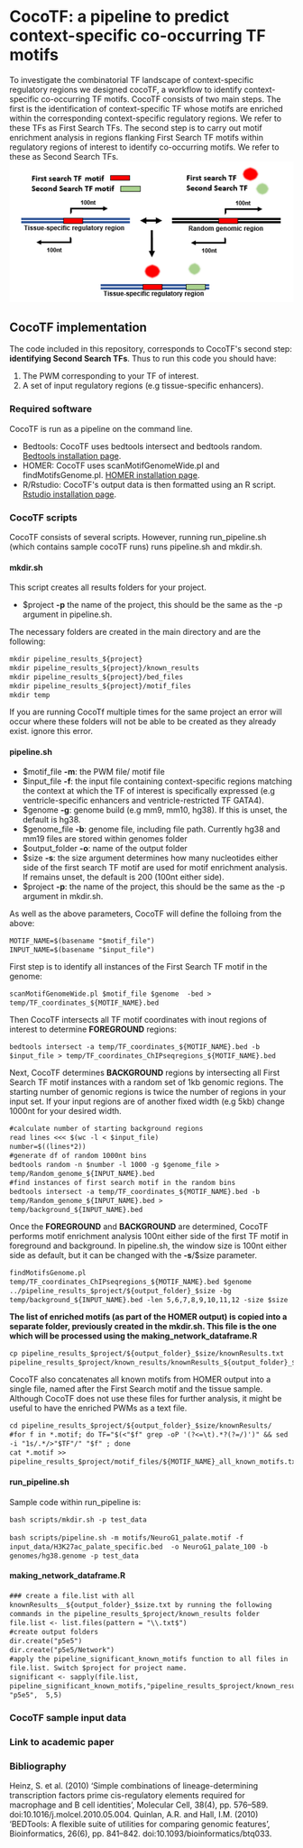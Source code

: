 # CocoTF: a pipeline to predict context-specific co-occurring TF motifs

To investigate the combinatorial TF landscape of context-specific regulatory regions we designed cocoTF, a workflow to identify context-specific co-occurring TF motifs. CocoTF consists of two main steps. The first is the identification of context-specific TF whose motifs are enriched within the corresponding context-specific regulatory regions. We refer to these TFs as First Search TFs. The second step is to carry out motif enrichment analysis in regions flanking First Search TF motifs within regulatory regions of interest to identify co-occurring motifs. We refer to these as Second Search TFs.
![CocoTF diagram](CocoTF.PNG)

## CocoTF implementation

The code included in this repository, corresponds to CocoTF's second step: **identifying Second Search TFs**. Thus to run this code you should have:
1. The PWM corresponding to your TF of interest.
2. A set of input regulatory regions (e.g tissue-specific enhancers).

### Required software
CocoTF is run as a pipeline on the command line.

- Bedtools: CocoTF uses bedtools intersect and bedtools random.
[Bedtools installation page](https://bedtools.readthedocs.io/en/latest/content/installation.html).
- HOMER: CocoTF uses scanMotifGenomeWide.pl and findMotifsGenome.pl.
[HOMER installation page](http://homer.ucsd.edu/homer/introduction/install.html).
- R/Rstudio: CocoTF's output data is then formatted using an R script.
[Rstudio installation page](https://pages.github.com/).

### CocoTF scripts

CocoTF consists of several scripts. However, running run_pipeline.sh (which contains sample cocoTF runs) runs pipeline.sh and mkdir.sh. 

#### mkdir.sh

This script creates all results folders for your project.
- $project **-p** the name of the project, this should be the same as the -p argument in pipeline.sh.

The necessary folders are created in the main directory and are the following:
```
mkdir pipeline_results_${project}
mkdir pipeline_results_${project}/known_results
mkdir pipeline_results_${project}/bed_files
mkdir pipeline_results_${project}/motif_files
mkdir temp
```
If you are running CocoTf multiple times for the same project an error will occur where these folders will not be able to be created as they already exist. ignore this error.

#### pipeline.sh

- $motif_file **-m**: the PWM file/ motif file 
- $input_file **-f**: the input file containing context-specific regions matching the context at which the TF of interest is specifically expressed (e.g ventricle-specific enhancers and ventricle-restricted TF GATA4).
- $genome **-g**: genome build (e.g mm9, mm10, hg38). If this is unset, the default is hg38.
- $genome_file **-b**: genome file, including file path. Currently hg38 and mm19 files are stored within genomes folder
- $output_folder **-o**: name of the output folder
- $size **-s**: the size argument determines how many nucleotides either side of the first search TF motif are used for motif enrichment analysis. If remains unset, the default is 200 (100nt either side).
- $project **-p**: the name of the project, this should be the same as the -p argument in mkdir.sh.

As well as the above parameters, CocoTF will define the folloing from the above:
```
MOTIF_NAME=$(basename "$motif_file")
INPUT_NAME=$(basename "$input_file")
```

First step is to identify all instances of the First Search TF motif in the genome:
```
scanMotifGenomeWide.pl $motif_file $genome  -bed > temp/TF_coordinates_${MOTIF_NAME}.bed
```

Then CocoTF intersects all TF motif coordinates with inout regions of interest to determine **FOREGROUND** regions:
```
bedtools intersect -a temp/TF_coordinates_${MOTIF_NAME}.bed -b $input_file > temp/TF_coordinates_ChIPseqregions_${MOTIF_NAME}.bed
```

Next, CocoTF determines **BACKGROUND** regions by intersecting all First Search TF motif instances with a random set of 1kb genomic regions. The starting number of genomic regions is twice the number of regions in your input set. If your input regions are of another fixed width (e.g 5kb) change 1000nt for your desired width. 

```
#calculate number of starting background regions
read lines <<< $(wc -l < $input_file)
number=$((lines*2))
#generate df of random 1000nt bins
bedtools random -n $number -l 1000 -g $genome_file > temp/Random_genome_${INPUT_NAME}.bed
#find instances of first search motif in the random bins
bedtools intersect -a temp/TF_coordinates_${MOTIF_NAME}.bed -b temp/Random_genome_${INPUT_NAME}.bed > temp/background_${INPUT_NAME}.bed
```
Once the **FOREGROUND** and **BACKGROUND** are determined, CocoTF performs motif enrichment analysis 100nt either side of the first TF motif in foreground and background. In pipeline.sh, the window size is 100nt either side as default, but it can be changed with the **-s**/$size parameter.
```
findMotifsGenome.pl temp/TF_coordinates_ChIPseqregions_${MOTIF_NAME}.bed $genome ../pipeline_results_$project/${output_folder}_$size -bg temp/background_${INPUT_NAME}.bed -len 5,6,7,8,9,10,11,12 -size $size
```
**The list of enriched motifs (as part of the HOMER output) is copied into a separate folder, previously created in the mkdir.sh. This file is the one which will be processed using the making_network_dataframe.R**
```
cp pipeline_results_$project/${output_folder}_$size/knownResults.txt pipeline_results_$project/known_results/knownResults_${output_folder}_$size.txt
```
CocoTF also concatenates all known motifs from HOMER output into a single file, named after the First Search motif and the tissue sample. Although CocoTF does not use these files for further analysis, it might be useful to have the enriched PWMs as a text file.
```
cd pipeline_results_$project/${output_folder}_$size/knownResults/ 
#for f in *.motif; do TF="$(<"$f" grep -oP '(?<=\t).*?(?=/)')" && sed -i "1s/.*/>"$TF"/" "$f" ; done
cat *.motif >> pipeline_results_$project/motif_files/${MOTIF_NAME}_all_known_motifs.txt
```

#### run_pipeline.sh
Sample code within run_pipeline is:

```
bash scripts/mkdir.sh -p test_data

bash scripts/pipeline.sh -m motifs/NeuroG1_palate.motif -f input_data/H3K27ac_palate_specific.bed  -o NeuroG1_palate_100 -b genomes/hg38.genome -p test_data

```

#### making_network_dataframe.R
```
### create a file.list with all knownResults__${output_folder}_$size.txt by running the following commands in the pipeline_results_$project/known_results folder
file.list <- list.files(pattern = "\\.txt$")
#create output folders
dir.create("p5e5") 
dir.create("p5e5/Network")
#apply the pipeline_significant_known_motifs function to all files in file.list. Switch $project for project name.
significant <- sapply(file.list, pipeline_significant_known_motifs,"pipeline_results_$project/known_results", "p5e5",  5,5)
```
### CocoTF sample input data
### Link to academic paper
### Bibliography
Heinz, S. et al. (2010) ‘Simple combinations of lineage-determining transcription factors prime cis-regulatory elements required for macrophage and B cell identities’, Molecular Cell, 38(4), pp. 576–589. doi:10.1016/j.molcel.2010.05.004. 
Quinlan, A.R. and Hall, I.M. (2010) ‘BEDTools: A flexible suite of utilities for comparing genomic features’, Bioinformatics, 26(6), pp. 841–842. doi:10.1093/bioinformatics/btq033. 


